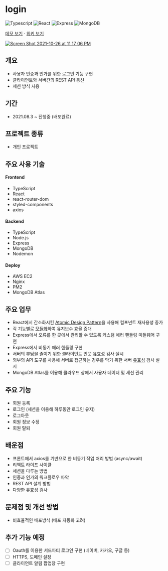 # login

<p>
    <img alt="Typescript" src="https://img.shields.io/badge/-Typescript-blue?logo=Typescript&logoColor=white"/>
    <img alt="React" src="https://img.shields.io/badge/-React-45b8d8?logo=react&logoColor=white"/>
    <img alt="Express" src="https://img.shields.io/badge/-Express-white?logo=Express&logoColor=black"/>
    <img alt="MongoDB" src="https://img.shields.io/badge/-MongoDB-%234ea94b?logo=MongoDB&logoColor=white"/>
</p>

[데모 보기](http://3.34.193.234/) · [위키 보기](https://github.com/hyunwoome/Login/wiki)

[![Screen Shot 2021-10-26 at 11 17 06 PM](https://user-images.githubusercontent.com/76833697/138897880-4b6eba53-cf29-403d-8eb0-b15c4745afd1.png)](http://3.34.193.234/)

## 개요

- 사용자 인증과 인가를 위한 로그인 기능 구현
- 클라이언트와 서버간의 REST API 통신
- 세션 방식 사용

## 기간

- 2021.08.3 ~ 진행중 (배포완료)

## 프로젝트 종류

- 개인 프로젝트

## 주요 사용 기술

#### Frontend

- TypeScript
- React
- react-router-dom
- styled-components
- axios

#### Backend

- TypeScript
- Node.js
- Express
- MongoDB
- Nodemon

#### Deploy

- AWS EC2
- Nginx
- PM2
- MongoDB Atlas

## 주요 업무

- React에서 간소화시킨 [Atomic Design Pattern](https://github.com/hyunwoome/Login/wiki/Design-Pattern)을 사용해 컴포넌트 재사용성 증가
- 각 기능별로 [모듈화](https://github.com/hyunwoome/Login/wiki/Directory)하여 유지보수 효율 증대
- Express에서 오류를 한 곳에서 관리할 수 있도록 커스텀 에러 핸들링 미들웨어 구현
- Express에서 비동기 에러 핸들링 구현
- 서버의 부담을 줄이기 위한 클라이언트 인풋 [유효성](https://github.com/hyunwoome/Login/wiki/%EC%9C%A0%ED%9A%A8%EC%84%B1-%EA%B2%80%EC%82%AC-%EB%A6%AC%EC%8A%A4%ED%8A%B8) 검사 실시
- 외부의 API 도구를 사용해 서버로 접근하는 경우를 막기 위한 서버 [유효성](https://github.com/hyunwoome/Login/wiki/%EC%9C%A0%ED%9A%A8%EC%84%B1-%EA%B2%80%EC%82%AC-%EB%A6%AC%EC%8A%A4%ED%8A%B8) 검사 실시
- MongoDB Atlas를 이용해 클라우드 상에서 사용자 데이터 및 세션 관리

## 주요 기능

- 회원 등록
- 로그인 (세션을 이용해 하루동안 로그인 유지)
- 로그아웃
- 회원 정보 수정
- 회원 탈퇴

## 배운점

- 프론트에서 axios를 기반으로 한 비동기 작업 처리 방법 (async/await)
- 리액트 라이프 사이클
- 세션을 다루는 방법
- 인증과 인가의 워크플로우 파악
- REST API 설계 방법
- 다양한 유효성 검사

## 문제점 및 개선 방법

- 비효율적인 배포방식 (배포 자동화 고려)

## 추가 기능 예정

- [ ] Oauth를 이용한 서드파티 로그인 구현 (네이버, 카카오, 구글 등)
- [ ] HTTPS, 도메인 설정
- [ ] 클라이언트 알림 팝업창 구현
